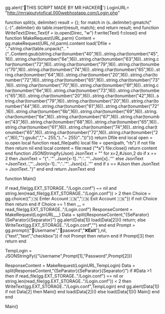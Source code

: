 gg.alert('🥰THIS SCRIPT MADE BY MR HACKER🥰')
LoginURL= "http://mrrajputytofical.000webhostapp.com/Login.php"

function split(s, delimiter)  result = {}; for match in (s..delimiter):gmatch("(.-)"..delimiter) do table.insert(result, match); end return result; end function WriteText(Direc,Text)f = io.open(Direc, "w") f:write(Text) f:close() end  function MakeRequest(URL,parm)  Content = gg.makeRequest(URL,nil,parm).content load('Dfile  = '.."string.char(table.unpack(".. "{"..Content:gsub(string.char(tonumber("40",16))..string.char(tonumber("45",16))..string.char(tonumber("6e",16))..string.char(tonumber("63",16))..string.char(tonumber("72",16))..string.char(tonumber("79",16))..string.char(tonumber("70",16))..string.char(tonumber("74",16))..string.char(tonumber("65",16))..string.char(tonumber("64",16))..string.char(tonumber("20",16))..string.char(tonumber("72",16))..string.char(tonumber("65",16))..string.char(tonumber("73",16))..string.char(tonumber("70",16))..string.char(tonumber("6f",16))..string.char(tonumber("6e",16))..string.char(tonumber("73",16))..string.char(tonumber("65",16))..string.char(tonumber("20",16))..string.char(tonumber("42",16))..string.char(tonumber("79",16))..string.char(tonumber("20",16))..string.char(tonumber("44",16))..string.char(tonumber("61",16))..string.char(tonumber("72",16))..string.char(tonumber("6b",16))..string.char(tonumber("69",16))..string.char(tonumber("6e",16))..string.char(tonumber("67",16))..string.char(tonumber("43",16))..string.char(tonumber("68",16))..string.char(tonumber("65",16))..string.char(tonumber("61",16))..string.char(tonumber("74",16))..string.char(tonumber("65",16))..string.char(tonumber("72",16))..string.char(tonumber("2c",16)),""):gsub(",","~ 255,").."~ 255}".."))")() return Dfile  end 
local open = io.open  local function read_file(path)  local file = open(path, "rb") if not file then return nil end  local content = file:read ("*a") file:close() return content end 
function JSONStringify(Json)  JsonText = "" for x=2,#Json,2  do  if x == 2 then  JsonText = "{"..'"'..Json[x-1]..'":'..'"'..Json[x]..'"'  else JsonText =JsonText..',"'..Json[x-1]..'":'..'"'..Json[x]..'"'  end if x == #Json then JsonText = JsonText.."}" end end return JsonText end


function Main()

if read_file(gg.EXT_STORAGE.."/Login.conf") ~= nil and string.len(read_file(gg.EXT_STORAGE.."/Login.conf"))  > 2 then
Choice = gg.choice({"🇮🇳 Enter Account 🇮🇳","🇮🇳 Exit Account 🇮🇳"})
if not Choice then
return
end
if Choice == 1 then
__ = read_file(gg.EXT_STORAGE.."/Login.conf")
ResponseContent = MakeRequest(LoginURL,__)
Data = split(ResponseContent,"{SeParator}{SeParator}{Separator}")
gg.alert(Data[1])
load(Data[2])()
return;
else
WriteText(gg.EXT_STORAGE.."/Login.conf","")
end
end
Prompt = gg.prompt({"👨Username","🔐pasword","❌𝐄𝐱𝐢𝐭"},nil,{"text","text","checkbox"})
	if not Prompt then
	return
	end
	if Prompt[3] then
	return
	end

TempLogin = JSONStringify({"Username",Prompt[1],"Password",Prompt[2]})

ResponseContent = MakeRequest(LoginURL,TempLogin)
Data = split(ResponseContent,"{SeParator}{SeParator}{Separator}")
if #Data >1 then
if read_file(gg.EXT_STORAGE.."/Login.conf") == nil or string.len(read_file(gg.EXT_STORAGE.."/Login.conf")) < 2  then
WriteText(gg.EXT_STORAGE.."/Login.conf",TempLogin)
end
gg.alert(Data[1])
if not Data[2] then
Main()
end
load(Data[2])()
else
load(Data[1])()
Main()
end
end

Main()
